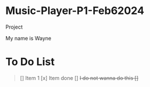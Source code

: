 # Music-Player-P1-Feb62024
Project

My name is Wayne

# To Do List
> [] Item 1
> [x] Item done
> [] <del> I do not wanna do this
> []
